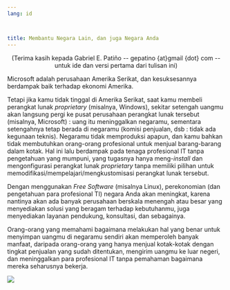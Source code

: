 ```yaml
---
lang: id



title: Membantu Negara Lain, dan juga Negara Anda
---
```


<center>(Terima kasih kepada Gabriel E. Patiño -- gepatino {at}gmail {dot} com -- 
untuk ide dan versi pertama dari tulisan ini) </center>

Microsoft adalah perusahaan Amerika Serikat, dan kesuksesannya berdampak baik terhadap ekonomi Amerika.

Tetapi jika kamu tidak tinggal di Amerika Serikat, saat kamu membeli perangkat lunak <i>proprietary</i> (misalnya, Windows), sekitar setengah uangmu akan langsung pergi ke pusat perusahaan perangkat lunak tersebut (misalnya, Microsoft) : uang itu meninggalkan negaramu, sementara setengahnya tetap berada di negaramu (komisi penjualan, dsb : tidak ada kegunaan teknis). Negaramu tidak memproduksi apapun, dan kamu bahkan tidak membutuhkan orang-orang profesional untuk menjual barang-barang dalam kotak. Hal ini lalu berdampak pada tenaga profesional IT tanpa pengetahuan yang mumpuni, yang tugasnya hanya meng-<i>install</i> dan mengonfigurasi perangkat lunak <i>proprietary</i> tanpa memiliki pilihan untuk memodifikasi/mempelajari/mengkustomisasi perangkat lunak tersebut. 

Dengan menggunakan <i>Free Software</i> (misalnya Linux), perekonomian (dan pengetahuan para profesional TI) negara Anda akan meningkat, karena nantinya akan ada banyak perusahaan berskala menengah atau besar yang menyediakan solusi yang beragam terhadap kebutuhanmu, juga menyediakan layanan pendukung, konsultasi, dan sebagainya.

Orang-orang yang memahami bagaimana melakukan hal yang benar untuk menyimpan uangmu di negaramu sendiri akan memperoleh banyak manfaat, daripada orang-orang yang hanya menjual kotak-kotak dengan tingkat penjualan yang sudah ditentukan, mengirim uangmu ke luar negeri, dan meninggalkan para profesional IT tanpa pemahaman bagaimana mereka seharusnya bekerja.

<img src="Images/earth.png" />




